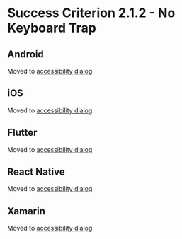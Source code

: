 # Success Criterion 2.1.2 - No Keyboard Trap

## Android

Moved to [accessibility dialog](../accessibility-dialog.md)

## iOS

Moved to [accessibility dialog](../accessibility-dialog.md)

## Flutter

Moved to [accessibility dialog](../accessibility-dialog.md)

## React Native

Moved to [accessibility dialog](../accessibility-dialog.md)

## Xamarin

Moved to [accessibility dialog](../accessibility-dialog.md)
